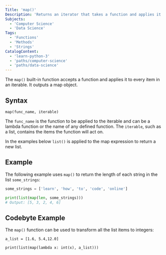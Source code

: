 ```yaml
---
Title: 'map()'
Description: 'Returns an iterator that takes a function and applies it to every item in an iterable.'
Subjects:
  - 'Computer Science'
  - 'Data Science'
Tags:
  - 'Functions'
  - 'Methods'
  - 'Strings'
CatalogContent:
  - 'learn-python-3'
  - 'paths/computer-science'
  - 'paths/data-science'
---
```


The `map()` built-in function accepts a function and applies it to every item in an iterable. It outputs a map object.

## Syntax

```pseudo
map(func_name, iterable)
```

The `func_name` is the function to be applied to the iterable and can be a lambda function or the name of any defined function. The `iterable`, such as a list, contains the items the function will act on.

In the examples below `list()` is applied to the map expression to return a new list.

## Example

The following example uses `map()` to return the length of each string in the list `some_strings`:

```py
some_strings = ['learn', 'how', 'to', 'code', 'online']

print(list(map(len, some_strings)))
# Output: [5, 3, 2, 4, 6]
```

## Codebyte Example

The `map()` function can be used to transform all the list items to integers:

```codebyte/python
a_list = [1.6, 5.4,12.0]

print(list(map(lambda x: int(x), a_list)))
```

